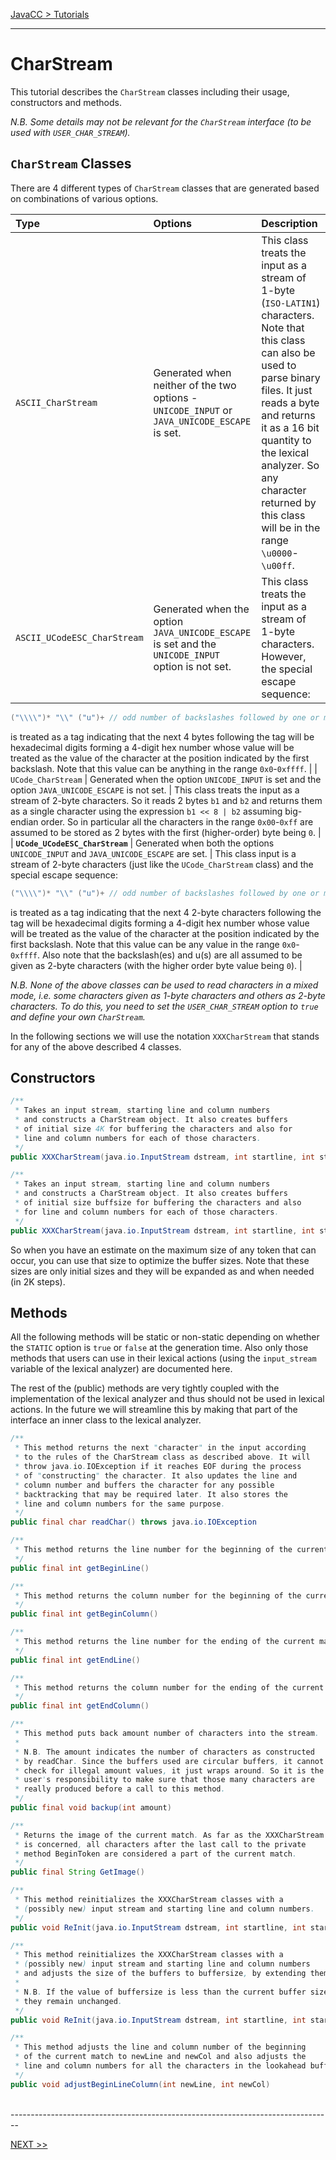 [JavaCC > Tutorials](tutorials.md)

--------------------------------------------------------------------------------

# CharStream

This tutorial describes the `CharStream` classes including their usage, constructors and methods.

*N.B. Some details may not be relevant for the `CharStream` interface (to be used with `USER_CHAR_STREAM`).*

## `CharStream` Classes

There are 4 different types of `CharStream` classes that are generated based on combinations of various options.

| Type | Options | Description |
| :--- | :---    | :---        |
| `ASCII_CharStream` | Generated when neither of the two options - `UNICODE_INPUT` or `JAVA_UNICODE_ESCAPE` is set. | This class treats the input as a stream of 1-byte (`ISO-LATIN1`) characters. Note that this class can also be used to parse binary files. It just reads a byte and returns it as a 16 bit quantity to the lexical analyzer. So any character returned by this class will be in the range `\u0000`-`\u00ff`. |
| `ASCII_UCodeESC_CharStream` | Generated when the option `JAVA_UNICODE_ESCAPE` is set and the `UNICODE_INPUT` option is not set. | This class treats the input as a stream of 1-byte characters. However, the special escape sequence:
```java
("\\\\")* "\\" ("u")+ // odd number of backslashes followed by one or more u's
```
is treated as a tag indicating that the next 4 bytes following the tag will be hexadecimal digits forming a 4-digit hex number whose value will be treated as the value of the character at the position indicated by the first backslash. Note that this value can be anything in the range `0x0`-`0xffff`. |
| `UCode_CharStream` | Generated when the option `UNICODE_INPUT` is set and the option `JAVA_UNICODE_ESCAPE` is not set. | This class treats the input as a stream of 2-byte characters. So it reads 2 bytes `b1` and `b2` and returns them as a single character using the expression `b1 << 8 | b2` assuming big-endian order. So in particular all the characters in the range `0x00`-`0xff` are assumed to be stored as 2 bytes with the first (higher-order) byte being `0`. |
| **`UCode_UCodeESC_CharStream`** | Generated when both the options `UNICODE_INPUT` and `JAVA_UNICODE_ESCAPE` are set. | This class input is a stream of 2-byte characters (just like the `UCode_CharStream` class) and the special escape sequence:
```java
("\\\\")* "\\" ("u")+ // odd number of backslashes followed by one or more u's
```
is treated as a tag indicating that the next 4 2-byte characters following the tag will be hexadecimal digits forming a 4-digit hex number whose value will be treated as the value of the character at the position indicated by the first backslash. Note that this value can be any value in the range `0x0`-`0xffff`. Also note that the backslash(es) and u(s) are all assumed to be given as 2-byte characters (with the higher order byte value being `0`). |

*N.B. None of the above classes can be used to read characters in a mixed mode, i.e. some characters given as 1-byte characters and others as 2-byte characters. To do this, you need to set the `USER_CHAR_STREAM` option to `true` and define your own `CharStream`.*

In the following sections we will use the notation `XXXCharStream` that stands for any of the above described 4 classes.

## Constructors

```java
/**
 * Takes an input stream, starting line and column numbers
 * and constructs a CharStream object. It also creates buffers
 * of initial size 4K for buffering the characters and also for
 * line and column numbers for each of those characters.
 */
public XXXCharStream(java.io.InputStream dstream, int startline, int startcolumn)
```

```java
/**
 * Takes an input stream, starting line and column numbers
 * and constructs a CharStream object. It also creates buffers
 * of initial size buffsize for buffering the characters and also
 * for line and column numbers for each of those characters.
 */
public XXXCharStream(java.io.InputStream dstream, int startline, int startcolumn, int buffersize)
```

So when you have an estimate on the maximum size of any token that can occur, you can use that size to optimize the buffer sizes. Note that these sizes are only initial sizes and they will be expanded as and when needed (in 2K steps).

## Methods

All the following methods will be static or non-static depending on whether the `STATIC` option is `true` or `false` at the generation time. Also only those methods that users can use in their lexical actions (using the `input_stream` variable of the lexical analyzer) are documented here.

The rest of the (public) methods are very tightly coupled with the implementation of the lexical analyzer and thus should not be used in lexical actions. In the future we will streamline this by making that part of the interface an inner class to the lexical analyzer.

```java
/**
 * This method returns the next "character" in the input according
 * to the rules of the CharStream class as described above. It will
 * throw java.io.IOException if it reaches EOF during the process
 * of "constructing" the character. It also updates the line and
 * column number and buffers the character for any possible
 * backtracking that may be required later. It also stores the
 * line and column numbers for the same purpose.
 */
public final char readChar() throws java.io.IOException
```

```java
/**
 * This method returns the line number for the beginning of the current match.
 */
public final int getBeginLine()
```

```java
/**
 * This method returns the column number for the beginning of the current match.
 */
public final int getBeginColumn()
```

```java
/**
 * This method returns the line number for the ending of the current match.
 */
public final int getEndLine()
```

```java
/**
 * This method returns the column number for the ending of the current match.
 */
public final int getEndColumn()
```

```java
/**
 * This method puts back amount number of characters into the stream.
 *
 * N.B. The amount indicates the number of characters as constructed
 * by readChar. Since the buffers used are circular buffers, it cannot
 * check for illegal amount values, it just wraps around. So it is the
 * user's responsibility to make sure that those many characters are
 * really produced before a call to this method.
 */
public final void backup(int amount)
```

```java
/**
 * Returns the image of the current match. As far as the XXXCharStream
 * is concerned, all characters after the last call to the private
 * method BeginToken are considered a part of the current match.
 */
public final String GetImage()
```

```java
/**
 * This method reinitializes the XXXCharStream classes with a
 * (possibly new) input stream and starting line and column numbers.
 */
public void ReInit(java.io.InputStream dstream, int startline, int startcolumn)
```

```java
/**
 * This method reinitializes the XXXCharStream classes with a
 * (possibly new) input stream and starting line and column numbers
 * and adjusts the size of the buffers to buffersize, by extending them.
 *
 * N.B. If the value of buffersize is less than the current buffer sizes,
 * they remain unchanged.
 */
public void ReInit(java.io.InputStream dstream, int startline, int startcolumn, int buffersize)

```

```java
/**
 * This method adjusts the line and column number of the beginning
 * of the current match to newLine and newCol and also adjusts the
 * line and column numbers for all the characters in the lookahead buffer.
 */
public void adjustBeginLineColumn(int newLine, int newCol)
```
<br>
--------------------------------------------------------------------------------

[NEXT >>](error-handling.md)

<br>
